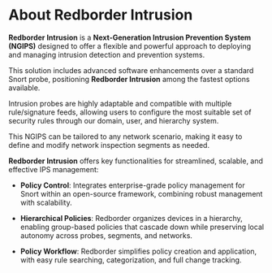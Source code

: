 # About Redborder Intrusion

**Redborder Intrusion** is a **Next-Generation Intrusion Prevention System (NGIPS)** designed to offer a flexible and powerful approach to deploying and managing intrusion detection and prevention systems.

This solution includes advanced software enhancements over a standard Snort probe, positioning **Redborder Intrusion** among the fastest options available.

Intrusion probes are highly adaptable and compatible with multiple rule/signature feeds, allowing users to configure the most suitable set of security rules through our domain, user, and hierarchy system.

This NGIPS can be tailored to any network scenario, making it easy to define and modify network inspection segments as needed.

**Redborder Intrusion** offers key functionalities for streamlined, scalable, and effective IPS management:

- **Policy Control**: Integrates enterprise-grade policy management for Snort within an open-source framework, combining robust management with scalability.

- **Hierarchical Policies**: Redborder organizes devices in a hierarchy, enabling group-based policies that cascade down while preserving local autonomy across probes, segments, and networks.

- **Policy Workflow**: Redborder simplifies policy creation and application, with easy rule searching, categorization, and full change tracking.
